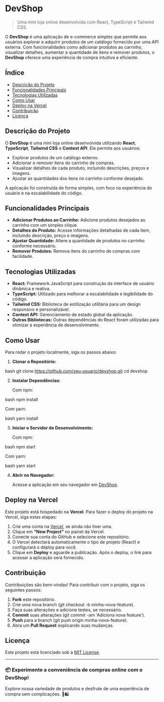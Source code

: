 # DevShop

> Uma mini loja online desenvolvida com React, TypeScript e Tailwind CSS.

O **DevShop** é uma aplicação de e-commerce simples que permite aos usuários explorar e adquirir produtos de um catálogo fornecido por uma API externa. Com funcionalidades como adicionar produtos ao carrinho, visualizar detalhes, aumentar a quantidade de itens e remover produtos, o **DevShop** oferece uma experiência de compra intuitiva e eficiente.

## Índice

- [Descrição do Projeto](#descrição-do-projeto)
- [Funcionalidades Principais](#funcionalidades-principais)
- [Tecnologias Utilizadas](#tecnologias-utilizadas)
- [Como Usar](#como-usar)
- [Deploy na Vercel](#deploy-na-vercel)
- [Contribuição](#contribuição)
- [Licença](#licença)

## Descrição do Projeto

O **DevShop** é uma mini loja online desenvolvida utilizando **React**, **TypeScript**, **Tailwind CSS** e **Context API**. Ele permite aos usuários:

- Explorar produtos de um catálogo externo.
- Adicionar e remover itens do carrinho de compras.
- Visualizar detalhes de cada produto, incluindo descrições, preços e imagens.
- Ajustar as quantidades dos itens no carrinho conforme desejado.

A aplicação foi construída de forma simples, com foco na experiência do usuário e na escalabilidade do código.

## Funcionalidades Principais

- **Adicionar Produtos ao Carrinho:** Adicione produtos desejados ao carrinho com um simples clique.
- **Detalhes do Produto:** Acesse informações detalhadas de cada item, incluindo descrição, preço e imagens.
- **Ajustar Quantidade:** Altere a quantidade de produtos no carrinho conforme necessário.
- **Remover Produtos:** Remova itens do carrinho de compras com facilidade.

## Tecnologias Utilizadas

- **React:** Framework JavaScript para construção da interface de usuário dinâmica e reativa.
- **TypeScript:** Utilizado para melhorar a escalabilidade e legibilidade do código.
- **Tailwind CSS:** Biblioteca de estilização utilitária para um design responsivo e personalizável.
- **Context API:** Gerenciamento de estado global da aplicação.
- **Outras Bibliotecas:** Outras dependências do React foram utilizadas para otimizar a experiência de desenvolvimento.

## Como Usar

Para rodar o projeto localmente, siga os passos abaixo:

1. **Clonar o Repositório:**

   
bash
   git clone https://github.com/seu-usuario/devshop.git
   cd devshop


2. **Instalar Dependências:**

   Com npm:

   
bash
   npm install


   Com yarn:

   
bash
   yarn install


3. **Iniciar o Servidor de Desenvolvimento:**

   Com npm:

   
bash
   npm start


   Com yarn:

   
bash
   yarn start


4. **Abrir no Navegador:**

   Acesse a aplicação em seu navegador em [DevShop](https://devshop-seven.vercel.app).

## Deploy na Vercel

Este projeto está hospedado na **Vercel**. Para fazer o deploy do projeto na Vercel, siga estas etapas:

1. Crie uma conta na [Vercel](https://vercel.com/), se ainda não tiver uma.
2. Clique em **"New Project"** no painel da Vercel.
3. Conecte sua conta do GitHub e selecione este repositório.
4. O Vercel detectará automaticamente o tipo de projeto (React) e configurará o deploy para você.
5. Clique em **Deploy** e aguarde a publicação. Após o deploy, o link para acessar a aplicação será fornecido.

## Contribuição

Contribuições são bem-vindas! Para contribuir com o projeto, siga os seguintes passos:

1. **Fork** este repositório.
2. Crie uma nova branch (git checkout -b minha-nova-feature).
3. Faça suas alterações e adicione testes, se necessário.
4. **Commit** suas alterações (git commit -am 'Adiciona nova feature').
5. **Push** para a branch (git push origin minha-nova-feature).
6. Abra um **Pull Request** explicando suas mudanças.

## Licença

Este projeto está licenciado sob a [MIT License](LICENSE).

---

### 📦 **Experimente a conveniência de compras online com o DevShop!**
Explore nossa variedade de produtos e desfrute de uma experiência de compra sem complicações. 🛒🛍️
